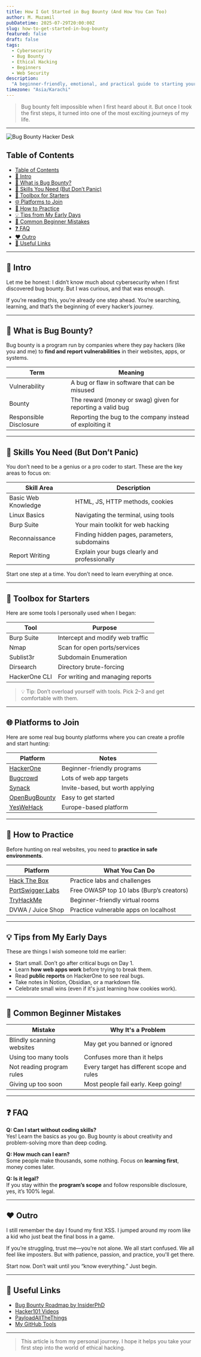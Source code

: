 ```yaml
---
title: How I Got Started in Bug Bounty (And How You Can Too)
author: M. Muzamil
pubDatetime: 2025-07-29T20:00:00Z
slug: how-to-get-started-in-bug-bounty
featured: false
draft: false
tags:
  - Cybersecurity
  - Bug Bounty
  - Ethical Hacking
  - Beginners
  - Web Security
description:
  "A beginner-friendly, emotional, and practical guide to starting your journey in bug bounty hunting. Learn tools, tips, mindset, and how to find your first vulnerability."
timezone: "Asia/Karachi"
---
```


> Bug bounty felt impossible when I first heard about it. But once I took the first steps, it turned into one of the most exciting journeys of my life.

---

![Bug Bounty Hacker Desk](https://images.unsplash.com/photo-1563206767-5b18f218e8de?q=80&w=1169&auto=format&fit=crop&ixlib=rb-4.1.0&ixid=M3wxMjA3fDB8MHxwaG90by1wYWdlfHx8fGVufDB8fHx8fA%3D%3D)

## Table of Contents

- [Table of Contents](#table-of-contents)
- [🧠 Intro](#-intro)
- [🐞 What is Bug Bounty?](#-what-is-bug-bounty)
- [🧰 Skills You Need (But Don’t Panic)](#-skills-you-need-but-dont-panic)
- [🔧 Toolbox for Starters](#-toolbox-for-starters)
- [🌐 Platforms to Join](#-platforms-to-join)
- [🧪 How to Practice](#-how-to-practice)
- [💡 Tips from My Early Days](#-tips-from-my-early-days)
- [🚫 Common Beginner Mistakes](#-common-beginner-mistakes)
- [❓ FAQ](#-faq)
- [❤️ Outro](#️-outro)
- [🧭 Useful Links](#-useful-links)

---

## 🧠 Intro

Let me be honest: I didn’t know much about cybersecurity when I first discovered bug bounty. But I was curious, and that was enough.

If you’re reading this, you’re already one step ahead. You’re searching, learning, and that’s the beginning of every hacker’s journey.

---

## 🐞 What is Bug Bounty?

Bug bounty is a program run by companies where they pay hackers (like you and me) to **find and report vulnerabilities** in their websites, apps, or systems.

| Term         | Meaning                                                                 |
|--------------|-------------------------------------------------------------------------|
| Vulnerability | A bug or flaw in software that can be misused                          |
| Bounty       | The reward (money or swag) given for reporting a valid bug              |
| Responsible Disclosure | Reporting the bug to the company instead of exploiting it |

---

## 🧰 Skills You Need (But Don’t Panic)

You don’t need to be a genius or a pro coder to start. These are the key areas to focus on:

| Skill Area           | Description                                  |
|----------------------|----------------------------------------------|
| Basic Web Knowledge  | HTML, JS, HTTP methods, cookies              |
| Linux Basics         | Navigating the terminal, using tools         |
| Burp Suite           | Your main toolkit for web hacking            |
| Reconnaissance       | Finding hidden pages, parameters, subdomains |
| Report Writing       | Explain your bugs clearly and professionally |

Start one step at a time. You don’t need to learn everything at once.

---

## 🔧 Toolbox for Starters

Here are some tools I personally used when I began:

| Tool         | Purpose                         |
|--------------|---------------------------------|
| Burp Suite   | Intercept and modify web traffic|
| Nmap         | Scan for open ports/services    |
| Sublist3r    | Subdomain Enumeration           |
| Dirsearch    | Directory brute-forcing         |
| HackerOne CLI| For writing and managing reports|

> 💡 Tip: Don’t overload yourself with tools. Pick 2–3 and get comfortable with them.

---

## 🌐 Platforms to Join

Here are some real bug bounty platforms where you can create a profile and start hunting:

| Platform    | Notes                                |
|-------------|--------------------------------------|
| [HackerOne](https://hackerone.com) | Beginner-friendly programs          |
| [Bugcrowd](https://bugcrowd.com)   | Lots of web app targets             |
| [Synack](https://synack.com)       | Invite-based, but worth applying    |
| [OpenBugBounty](https://openbugbounty.org) | Easy to get started              |
| [YesWeHack](https://yeswehack.com) | Europe-based platform               |

---

## 🧪 How to Practice

Before hunting on real websites, you need to **practice in safe environments**.

| Platform       | What You Can Do                        |
|----------------|----------------------------------------|
| [Hack The Box](https://www.hackthebox.com/) | Practice labs and challenges           |
| [PortSwigger Labs](https://portswigger.net/web-security) | Free OWASP top 10 labs (Burp’s creators) |
| [TryHackMe](https://tryhackme.com) | Beginner-friendly virtual rooms        |
| DVWA / Juice Shop | Practice vulnerable apps on localhost |

---

## 💡 Tips from My Early Days

These are things I wish someone told me earlier:

- Start small. Don’t go after critical bugs on Day 1.
- Learn **how web apps work** before trying to break them.
- Read **public reports** on HackerOne to see real bugs.
- Take notes in Notion, Obsidian, or a markdown file.
- Celebrate small wins (even if it's just learning how cookies work).

---

## 🚫 Common Beginner Mistakes

| Mistake                    | Why It's a Problem                          |
|----------------------------|---------------------------------------------|
| Blindly scanning websites  | May get you banned or ignored               |
| Using too many tools       | Confuses more than it helps                 |
| Not reading program rules  | Every target has different scope and rules  |
| Giving up too soon         | Most people fail early. Keep going!         |

---

## ❓ FAQ

**Q: Can I start without coding skills?**  
Yes! Learn the basics as you go. Bug bounty is about creativity and problem-solving more than deep coding.

**Q: How much can I earn?**  
Some people make thousands, some nothing. Focus on **learning first**, money comes later.

**Q: Is it legal?**  
If you stay within the **program’s scope** and follow responsible disclosure, yes, it’s 100% legal.

---

## ❤️ Outro

I still remember the day I found my first XSS. I jumped around my room like a kid who just beat the final boss in a game.

If you’re struggling, trust me—you’re not alone. We all start confused. We all feel like imposters. But with patience, passion, and practice, you'll get there.

Start now. Don’t wait until you “know everything.” Just begin.

---

## 🧭 Useful Links

- [Bug Bounty Roadmap by InsiderPhD](https://github.com/InsiderPhD/bug-bounty-roadmap)
- [Hacker101 Videos](https://www.hacker101.com/)
- [PayloadAllTheThings](https://github.com/swisskyrepo/PayloadsAllTheThings)
- [My GitHub Tools](https://github.com/your-username/tools)

---

> This article is from my personal journey. I hope it helps you take your first step into the world of ethical hacking.
